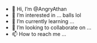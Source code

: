 - 👋 Hi, I’m @AngryAthan
- 👀 I’m interested in ... balls lol
- 🌱 I’m currently learning ...
- 💞️ I’m looking to collaborate on ...
- 📫 How to reach me ...


<!---
AngryAthan/AngryAthan is a ✨ special ✨ repository because its `README.md` (this file) appears on your GitHub profile.
You can click the Preview link to take a look at your changes.
--->
